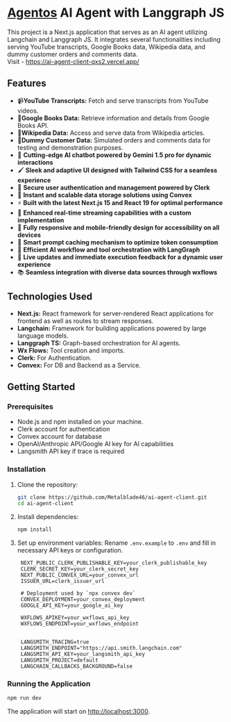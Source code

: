 # [Agentos](https://ai-agent-client-qxs2.vercel.app) AI Agent with Langgraph JS

This project is a Next.js application that serves as an AI agent utilizing Langchain and Langgraph JS. It integrates several functionalities including serving YouTube transcripts, Google Books data, Wikipedia data, and dummy customer orders and comments data.\
Visit - https://ai-agent-client-qxs2.vercel.app/
## Features

- 📹**YouTube Transcripts:** Fetch and serve transcripts from YouTube videos.
- 📘**Google Books Data:** Retrieve information and details from Google Books API.
- 📑**Wikipedia Data:** Access and serve data from Wikipedia articles.
- 👤**Dummy Customer Data:** Simulated orders and comments data for testing and demonstration purposes.
- 🤖 **Cutting-edge AI chatbot powered by Gemini 1.5 pro for dynamic interactions**
- 🖌️ **Sleek and adaptive UI designed with Tailwind CSS for a seamless experience**
- 🔐 **Secure user authentication and management powered by Clerk**
- 📙 **Instant and scalable data storage solutions using Convex**
- ⚡ **Built with the latest Next.js 15 and React 19 for optimal performance**
- 🎏 **Enhanced real-time streaming capabilities with a custom implementation**
- 📱 **Fully responsive and mobile-friendly design for accessibility on all devices**
- 🧠 **Smart prompt caching mechanism to optimize token consumption**
- 🔧 **Efficient AI workflow and tool orchestration with LangGraph**
- 🔄 **Live updates and immediate execution feedback for a dynamic user experience**
- 📚 **Seamless integration with diverse data sources through wxflows**

## Technologies Used

- **Next.js:** React framework for server-rendered React applications for frontend as well as routes to stream responses.
- **Langchain:** Framework for building applications powered by large language models.
- **Langgraph TS:** Graph-based orchestration for AI agents.
- **Wx Flows:** Tool creation and imports.
- **Clerk:** For Authentication.
- **Convex:** For DB and Backend as a Service.

## Getting Started

### Prerequisites

- Node.js and npm installed on your machine.
- Clerk account for authentication
- Convex account for database
- OpenAI/Anthropic API/Google AI key for AI capabilities
- Langsmith API key if trace is required

### Installation

1. Clone the repository:
   ```bash
   git clone https://github.com/Metalblade46/ai-agent-client.git
   cd ai-agent-client
   ```

2. Install dependencies:
   ```bash
   npm install
   ```

3. Set up environment variables:
   Rename `.env.example` to `.env` and fill in necessary API keys or configuration.
   ```env
    NEXT_PUBLIC_CLERK_PUBLISHABLE_KEY=your_clerk_publishable_key
    CLERK_SECRET_KEY=your_clerk_secret_key
    NEXT_PUBLIC_CONVEX_URL=your_convex_url
    ISSUER_URL=clerk_issuer_url

    # Deployment used by `npx convex dev`
    CONVEX_DEPLOYMENT=your_convex_deployment
    GOOGLE_API_KEY=your_google_ai_key

    WXFLOWS_APIKEY=your_wxflows_api_key
    WXFLOWS_ENDPOINT=your_wxflows_endpoint


    LANGSMITH_TRACING=true
    LANGSMITH_ENDPOINT="https://api.smith.langchain.com"
    LANGSMITH_API_KEY=your_langsmith_api_key
    LANGSMITH_PROJECT=default
    LANGCHAIN_CALLBACKS_BACKGROUND=false
   ```
   

### Running the Application

```bash
npm run dev
```

The application will start on [http://localhost:3000](http://localhost:3000).
